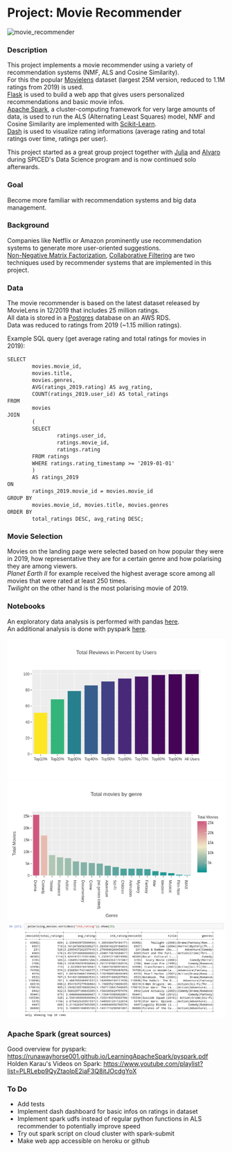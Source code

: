 # Project: Movie Recommender

![movie_recommender](data/images/movie_recommender_2019.gif)

### Description

This project implements a movie recommender using a variety of recommendation systems (NMF, ALS and Cosine Similarity).  
For this the popular [Movielens](https://grouplens.org/datasets/movielens/) dataset (largest 25M version, reduced to 1.1M ratings from 2019) is used.  
[Flask](https://flask.palletsprojects.com/en/1.1.x/) is used to build a web app that gives users personalized recommendations and basic movie infos.  
[Apache Spark](https://spark.apache.org/), a cluster-computing framework for very large amounts of data, is used to run the ALS (Alternating Least Squares) model, NMF and Cosine Similarity are implemented with [Scikit-Learn](https://scikit-learn.org/stable/).  
[Dash](https://dash.plotly.com/) is used to visualize rating informations (average rating and total ratings over time, ratings per user).  

This project started as a great group project together with [Julia](https://github.com/julisep) and [Alvaro](https://github.com/alperdomo) during SPICED's Data Science program and is now continued solo afterwards.

### Goal

Become more familiar with recommendation systems and big data management.

### Background

Companies like Netflix or Amazon prominently use recommendation systems to generate more user-oriented suggestions.  
[Non-Negative Matrix Factorization](https://en.wikipedia.org/wiki/Non-negative_matrix_factorization), [Collaborative Filtering](https://en.wikipedia.org/wiki/Collaborative_filtering) are two techniques used by recommender systems that are implemented in this project.

### Data

The movie recommender is based on the latest dataset released by MovieLens in 12/2019 that includes 25 million ratings.  
All data is stored in a [Postgres](https://www.postgresql.org/) database on an AWS RDS.  
Data was reduced to ratings from 2019 (~1.15 million ratings).

Example SQL query (get average rating and total ratings for movies in 2019):

```
SELECT 
		movies.movie_id,
    	movies.title,
    	movies.genres,
    	AVG(ratings_2019.rating) AS avg_rating,
    	COUNT(ratings_2019.user_id) AS total_ratings
FROM
		movies
JOIN 
		(
		SELECT 
		 		ratings.user_id,
    			ratings.movie_id,
    			ratings.rating
   		FROM ratings
  		WHERE ratings.rating_timestamp >= '2019-01-01'
		)
		AS ratings_2019 
ON 
		ratings_2019.movie_id = movies.movie_id
GROUP BY 
		movies.movie_id, movies.title, movies.genres
ORDER BY 
		total_ratings DESC, avg_rating DESC;
```

### Movie Selection

Movies on the landing page were selected based on how popular they were in 2019, how representative they are for a certain genre and how polarising they are among viewers.  
_Planet Earth II_ for example received the highest average score among all movies that were rated at least 250 times.  
_Twilight_ on the other hand is the most polarising movie of 2019.

### Notebooks

An exploratory data analysis is performed with pandas [here](https://github.com/senzelden/movie_recommender/blob/master/scripts/movielens_eda_dennis.ipynb).  
An additional analysis is done with pyspark [here](https://github.com/senzelden/movie_recommender/blob/master/scripts/movielens_pyspark.ipynb).

![reviews_by_users](data/images/reviews_by_users.png)
![movies_by_genre](data/images/movies_by_genre.png)
![polarising_movies](data/images/polarising_movies.png)

### Apache Spark (great sources)

Good overview for pyspark: https://runawayhorse001.github.io/LearningApacheSpark/pyspark.pdf  
Holden Karau's Videos on Spark: https://www.youtube.com/playlist?list=PLRLebp9QyZtaoIpE2iaF3Q8itJOcdgYoX  

### To Do
* Add tests
* Implement dash dashboard for basic infos on ratings in dataset
* Implement spark udfs instead of regular python functions in ALS recommender to potentially improve speed
* Try out spark script on cloud cluster with spark-submit
* Make web app accessible on heroku or github
